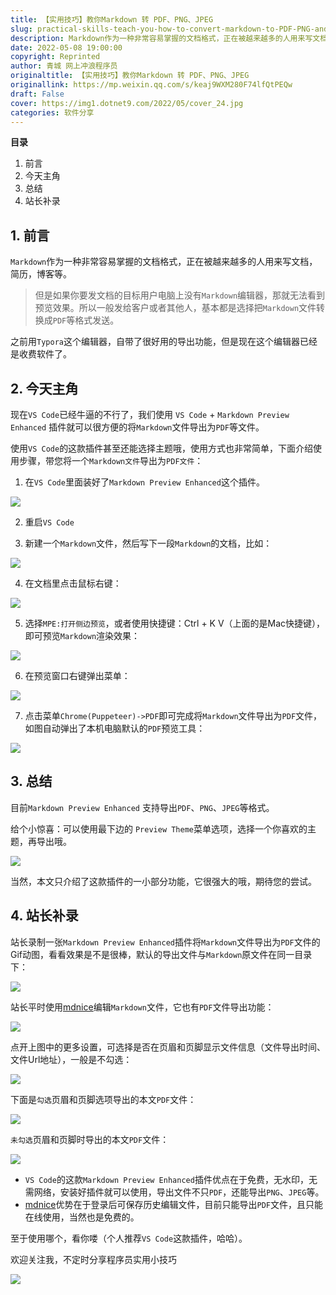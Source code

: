 ```yaml
---
title: 【实用技巧】教你Markdown 转 PDF、PNG、JPEG
slug: practical-skills-teach-you-how-to-convert-markdown-to-PDF-PNG-and-JPEG
description: Markdown作为一种非常容易掌握的文档格式，正在被越来越多的人用来写文档，简历，博客等。
date: 2022-05-08 19:00:00
copyright: Reprinted
author: 青城 网上冲浪程序员
originaltitle: 【实用技巧】教你Markdown 转 PDF、PNG、JPEG
originallink: https://mp.weixin.qq.com/s/keaj9WXM280F74lfQtPEQw
draft: False
cover: https://img1.dotnet9.com/2022/05/cover_24.jpg
categories: 软件分享
---
```


**目录**

1. 前言
2. 今天主角
3. 总结
4. 站长补录

## 1. 前言

`Markdown`作为一种非常容易掌握的文档格式，正在被越来越多的人用来写文档，简历，博客等。

>但是如果你要发文档的目标用户电脑上没有`Markdown`编辑器，那就无法看到预览效果。所以一般发给客户或者其他人，基本都是选择把`Markdown`文件转换成`PDF`等格式发送。

之前用`Typora`这个编辑器，自带了很好用的导出功能，但是现在这个编辑器已经是收费软件了。

## 2. 今天主角

现在`VS Code`已经牛逼的不行了，我们使用 `VS Code` + `Markdown Preview Enhanced` 插件就可以很方便的将`Markdown`文件导出为`PDF`等文件。

使用`VS Code`的这款插件甚至还能选择主题哦，使用方式也非常简单，下面介绍使用步骤，带您将一个`Markdown文件`导出为`PDF文件`：

1. 在`VS Code`里面装好了`Markdown Preview Enhanced`这个插件。

![](https://img1.dotnet9.com/2022/05/2401.png)

2. 重启`VS Code`

3. 新建一个`Markdown`文件，然后写下一段`Markdown`的文档，比如：

![](https://img1.dotnet9.com/2022/05/2402.png)

4. 在文档里点击鼠标右键：

![](https://img1.dotnet9.com/2022/05/2403.png)

5. 选择`MPE:打开侧边预览`，或者使用快捷键：Ctrl + K V（上面的是Mac快捷键），即可预览`Markdown`渲染效果：

![](https://img1.dotnet9.com/2022/05/2404.png)

6. 在预览窗口右键弹出菜单：

![](https://img1.dotnet9.com/2022/05/2405.png)

7. 点击菜单`Chrome(Puppeteer)->PDF`即可完成将`Markdown`文件导出为`PDF`文件，如图自动弹出了本机电脑默认的`PDF`预览工具：

![](https://img1.dotnet9.com/2022/05/2406.png)

## 3. 总结

目前`Markdown Preview Enhanced` 支持导出`PDF`、`PNG`、`JPEG`等格式。

给个小惊喜：可以使用最下边的 `Preview Theme`菜单选项，选择一个你喜欢的主题，再导出哦。

![](https://img1.dotnet9.com/2022/05/2413.gif)

当然，本文只介绍了这款插件的一小部分功能，它很强大的哦，期待您的尝试。

## 4. 站长补录

站长录制一张`Markdown Preview Enhanced`插件将`Markdown`文件导出为`PDF`文件的Gif动图，看看效果是不是很棒，默认的导出文件与`Markdown`原文件在同一目录下：

![](https://img1.dotnet9.com/2022/05/2408.gif)

站长平时使用[mdnice](https://mdnice.com/)编辑`Markdown`文件，它也有`PDF`文件导出功能：

![](https://img1.dotnet9.com/2022/05/2409.gif)

点开上图中的更多设置，可选择是否在页眉和页脚显示文件信息（文件导出时间、文件Url地址），一般是不勾选：

![](https://img1.dotnet9.com/2022/05/2411.png)

下面是`勾选`页眉和页脚选项导出的本文`PDF`文件：

![](https://img1.dotnet9.com/2022/05/2410.png)

`未勾选`页眉和页脚时导出的本文`PDF`文件：

![](https://img1.dotnet9.com/2022/05/2412.png)

- `VS Code`的这款`Markdown Preview Enhanced`插件优点在于免费，无水印，无需网络，安装好插件就可以使用，导出文件不只`PDF`，还能导出`PNG`、`JPEG`等。
- [mdnice](https://mdnice.com/)优势在于登录后可保存历史编辑文件，目前只能导出`PDF`文件，且只能在线使用，当然也是免费的。

至于使用哪个，看你喽（个人推荐`VS Code`这款插件，哈哈）。

欢迎关注我，不定时分享程序员实用小技巧

![](https://img1.dotnet9.com/2022/05/2407.jpg)